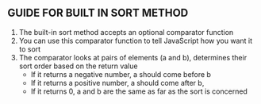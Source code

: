 ## GUIDE FOR BUILT IN SORT METHOD

1. The built-in sort method accepts an optional comparator function
2. You can use this comparator function to tell JavaScript how you want it to sort
3. The comparator looks at pairs of elements (a and b), determines their sort order based on the return value
    - If it returns a negative number, a should come before b
    - If it returns a positive number, a should come after b,
    - If it returns 0, a and b are the same as far as the sort is concerned
